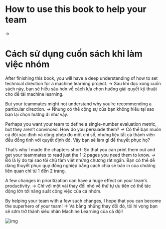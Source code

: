 # How to use this book to help your team 
->

# Cách sử dụng cuốn sách khi làm việc nhóm

After finishing this book, you will have a deep understanding of how to set technical direction for a machine learning project.
->
Sau khi đọc xong cuốn sách này, bạn sẽ hiểu sâu hơn về cách lựa chọn hướng giải quyết kỹ thuật cho đề tài machine learning. 

But your teammates might not understand why you’re recommending a particular direction.
->
Nhưng có thể cộng sự của bạn không hiểu tại sao bạn lại chọn hướng đi như vậy. 

Perhaps you want your team to define a single-number evaluation metric, but they aren’t convinced. How do you persuade them?
->
Có thể bạn muốn cả đội xác định và dùng phép đo một chỉ số, nhưng liệu tất cả thành viên đều đồng tình với quyết định đó. Vậy bạn sẽ làm gì để thuyết phục họ?



That’s why I made the chapters short: So that you can print them out and get your teammates to read just the 1-2 pages you need them to know.
->
Đó là lý do tại sao tôi chủ tâm viết những chương rất ngắn. Bạn có thể dễ dàng thuyết phục quý đồng nghiệp bằng cách chia sẻ bản in của chương liên quan chỉ từ 1 đến 2 trang. 

A few changes in prioritization can have a huge effect on your team’s productivity. 
->
Chỉ với một vài thay đổi nhỏ về thứ tự ưu tiên có thể tác động lớn tới năng suất công việc của cả nhóm.  

By helping your team with a few such changes, I hope that you can become the superhero of your team!
-> 
Và bằng những thay đổi đó, tôi hi vọng bạn sẽ sớm trở thành siêu nhân Machine Learning của cả đội!

![img](../imgs/C02_01.png)
